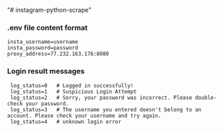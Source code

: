 "# instagram-python-scrape" 

### .env file content format

    insta_username=username
    insta_password=password
    proxy_address=77.232.163.176:8080
    
### Login result messages 

     log_status=0	# Logged in successfully!
     log_status=1	# Suspicious Login Attempt
     log_status=2	# Sorry, your password was incorrect. Please double-check your password.
     log_status=3	# The username you entered doesn't belong to an account. Please check your username and try again.
     log_status=4	# unknown login error